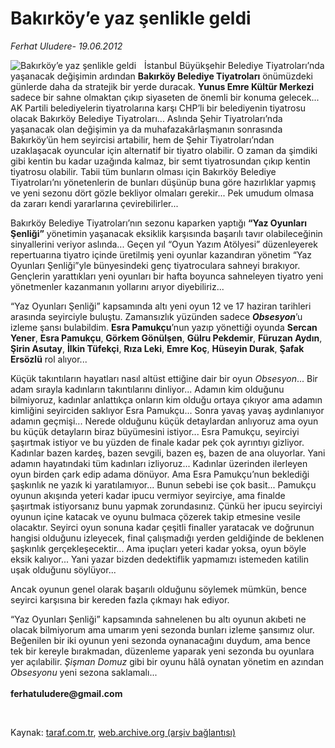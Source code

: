 # Bakırköy’e yaz şenlikle geldi 

*Ferhat Uludere- 19.06.2012*

<div class="yazi"><img align="left" alt="Bakırköy’e yaz şenlikle geldi " border="0" src="http://www.taraf.com.tr/fotoraflar/makaleler/bakirkoy-e-yaz-senlikle-geldi_4998_orijinal.jpg" style="border-right-width:10px; border-color:#FFFFFF"/><p>İstanbul Büyükşehir Belediye Tiyatroları’nda yaşanacak değişimin ardından <b>Bakırköy Belediye Tiyatroları</b> önümüzdeki günlerde daha da stratejik bir yerde duracak. <b>Yunus Emre Kültür Merkezi</b> sadece bir sahne olmaktan çıkıp siyaseten de önemli bir konuma gelecek... AK Partili belediyelerin tiyatrolarına karşı CHP’li bir belediyenin tiyatrosu olacak Bakırköy Belediye Tiyatroları... Aslında Şehir Tiyatroları’nda yaşanacak olan değişimin ya da muhafazakârlaşmanın sonrasında Bakırköy’ün hem seyircisi artabilir, hem de Şehir Tiyatroları’ndan uzaklaşacak oyuncular için alternatif bir tiyatro olabilir. O zaman da şimdiki gibi kentin bu kadar uzağında kalmaz, bir semt tiyatrosundan çıkıp kentin tiyatrosu olabilir. Tabii tüm bunların olması için Bakırköy Belediye Tiyatroları’nı yönetenlerin de bunları düşünüp buna göre hazırlıklar yapmış ve yeni sezonu dört gözle bekliyor olmaları gerekir... Pek umudum olmasa da zararı kendi yararlarına çevirebilirler... </p>
<p>Bakırköy Belediye Tiyatroları’nın sezonu kaparken yaptığı <b>“Yaz Oyunları Şenliği”</b> yönetimin yaşanacak eksiklik karşısında başarılı tavır olabileceğinin sinyallerini veriyor aslında... Geçen yıl “Oyun Yazım Atölyesi” düzenleyerek repertuarına tiyatro içinde üretilmiş yeni oyunlar kazandıran yönetim “Yaz Oyunları Şenliği”yle bünyesindeki genç tiyatroculara sahneyi bırakıyor. Gençlerin yarattıkları yeni oyunları bir hafta boyunca sahneleyen tiyatro yeni yönetmenler kazanmanın yollarını arıyor diyebiliriz... </p>
<p>“Yaz Oyunları Şenliği” kapsamında altı yeni oyun 12 ve 17 haziran tarihleri arasında seyirciyle buluştu. Zamansızlık yüzünden sadece <b><i>Obsesyon</i></b>’u izleme şansı bulabildim. <b>Esra Pamukçu</b>’nun yazıp yönettiği oyunda <b>Sercan Yener</b>, <b>Esra Pamukçu</b>, <b>Görkem Gönülşen</b>, <b>Gülru Pekdemir</b>, <b>Füruzan Aydın</b>, <b>Şirin Asutay</b>, <b>İlkin Tüfekçi</b>, <b>Rıza Leki</b>, <b>Emre Koç</b>, <b>Hüseyin Durak</b>, <b>Şafak Ersözlü</b> rol alıyor...</p>
<p>Küçük takıntıların hayatları nasıl altüst ettiğine dair bir oyun <i>Obsesyon</i>... Bir adam sırayla kadınların takıntılarını dinliyor... Adamın kim olduğunu bilmiyoruz, kadınlar anlattıkça onların kim olduğu ortaya çıkıyor ama adamın kimliğini seyirciden saklıyor Esra Pamukçu... Sonra yavaş yavaş aydınlanıyor adamın geçmişi... Nerede olduğunu küçük detaylardan anlıyoruz ama oyun bu küçük detayların biraz büyümesini istiyor... Esra Pamukçu, seyirciyi şaşırtmak istiyor ve bu yüzden de finale kadar pek çok ayrıntıyı gizliyor. Kadınlar bazen kardeş, bazen sevgili, bazen eş, bazen de ana oluyorlar. Yani adamın hayatındaki tüm kadınları izliyoruz... Kadınlar üzerinden ilerleyen oyun birden çark edip adama dönüyor. Ama Esra Pamukçu’nun beklediği şaşkınlık ne yazık ki yaratılamıyor... Bunun sebebi ise çok basit... Pamukçu oyunun akışında yeteri kadar ipucu vermiyor seyirciye, ama finalde şaşırtmak istiyorsanız bunu yapmak zorundasınız. Çünkü her ipucu seyirciyi oyunun içine katacak ve oyunu bulmaca çözerek takip etmesine vesile olacaktır. Seyirci oyun sonuna kadar çeşitli finaller yaratacak ve doğrunun hangisi olduğunu izleyecek, final çalışmadığı yerden geldiğinde de beklenen şaşkınlık gerçekleşecektir... Ama ipuçları yeteri kadar yoksa, oyun böyle eksik kalıyor... Yani yazar bizden dedektiflik yapmamızı istemeden katilin uşak olduğunu söylüyor... </p>
<p>Ancak oyunun genel olarak başarılı olduğunu söylemek mümkün, bence seyirci karşısına bir kereden fazla çıkmayı hak ediyor. </p>
<p>“Yaz Oyunları Şenliği” kapsamında sahnelenen bu altı oyunun akıbeti ne olacak bilmiyorum ama umarım yeni sezonda bunları izleme şansımız olur. Beğenilen bir iki oyunun yeni sezonda oynanacağını duydum, ama bence tek bir kereyle bırakmadan, düzenleme yaparak yeni sezonda bu oyunlara yer açılabilir. <i>Şişman Domuz</i> gibi bir oyunu hâlâ oynatan yönetim en azından <i>Obsesyonu</i> yeni sezona saklamalı...<br/><br/><b>ferhatuludere@gmail.com</b></p>
<p><b> </b></p>
</div>

Kaynak: [taraf.com.tr](http://www.taraf.com.tr/ferhat-uludere/makale-bakirkoy-e-yaz-senlikle-geldi.htm), [web.archive.org (arşiv bağlantısı)](http://web.archive.org/web/20131107083244/http://www.taraf.com.tr/ferhat-uludere/makale-bakirkoy-e-yaz-senlikle-geldi.htm)
